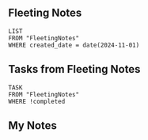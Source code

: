 
## Fleeting Notes
```dataview
LIST
FROM "FleetingNotes"
WHERE created_date = date(2024-11-01) 
```

## Tasks from Fleeting Notes
```dataview
TASK
FROM "FleetingNotes"
WHERE !completed
```

## My Notes
